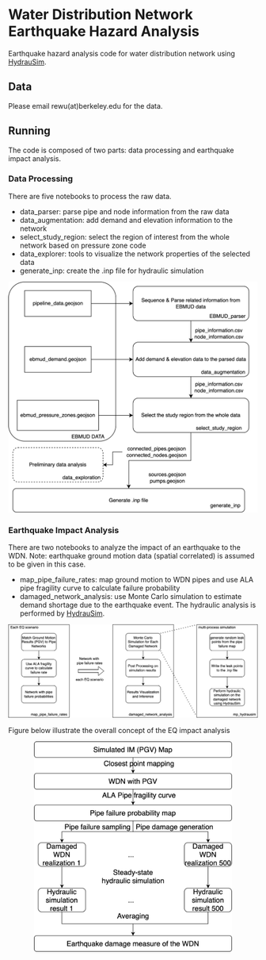 # Water Distribution Network Earthquake Hazard Analysis 

Earthquake hazard analysis code for water distribution network using [HydrauSim](https://github.com/cb-cities/pipe-network).


## Data

Please email rewu(at)berkeley.edu for the data. 


## Running

The code is composed of two parts: data processing and earthquake impact analysis.

### Data Processing
There are five notebooks to process the raw data.
- data_parser: parse pipe and node information from the raw data 
- data_augmentation: add demand and elevation information to the network 
- select_study_region: select the region of interest from the whole network based on pressure zone code
- data_explorer: tools to visualize the network properties of the selected data
- generate_inp: create the .inp file for hydraulic simulation 

<p align="center">
<img src="https://github.com/rewu1993/EQ-WDN-analysis/blob/master/figures/EBMUD_data_preprocessing.png" alt="high_level" class="design-primary" width="600px">
</p>


### Earthquake Impact Analysis 
There are two notebooks to analyze the impact of an earthquake to the WDN. Note: earthquake ground motion data (spatial correlated) is assumed to be given in this case. 
- map_pipe_failure_rates: map ground motion to WDN pipes and use ALA pipe fragility curve to calculate failure probability 
- damaged_network_analysis: use Monte Carlo simulation to estimate demand shortage due to the earthquake event. The hydraulic analysis is performed by [HydrauSim](https://github.com/cb-cities/pipe-network).


<p align="center">
<img src="https://github.com/rewu1993/EQ-WDN-analysis/blob/master/figures/pipe_hazard_analysis.png" alt="high_level" class="design-primary" width="1000px">
</p>

Figure below illustrate the overall concept of the EQ impact analysis
<p align="center">
<img src="https://github.com/rewu1993/EQ-WDN-analysis/blob/master/figures/case_simulation_workflow.png" alt="high_level" class="design-primary" width="400px">
</p>



